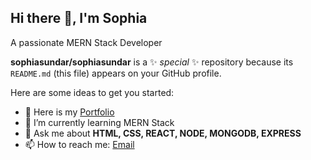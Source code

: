 ## Hi there 👋, I'm Sophia 

A passionate MERN Stack Developer

**sophiasundar/sophiasundar** is a ✨ _special_ ✨ repository because its `README.md` (this file) appears on your GitHub profile.

Here are some ideas to get you started:

- 🔭 Here is my [Portfolio](https://portfolio-sophia-one.vercel.app/)
- 🌱 I’m currently learning MERN Stack
- 💬 Ask me about  **HTML, CSS, REACT, NODE, MONGODB, EXPRESS**
- 📫 How to reach me: [Email](<a href='mailto: sophiagifta17@gmail.com' rel="noreferrer" target="_blank">)


